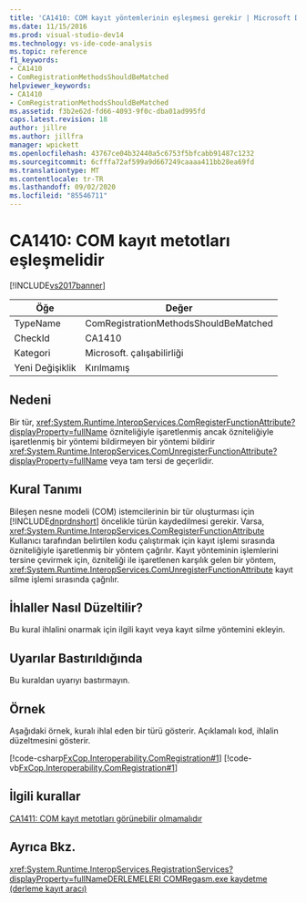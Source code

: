 ```yaml
---
title: 'CA1410: COM kayıt yöntemlerinin eşleşmesi gerekir | Microsoft Docs'
ms.date: 11/15/2016
ms.prod: visual-studio-dev14
ms.technology: vs-ide-code-analysis
ms.topic: reference
f1_keywords:
- CA1410
- ComRegistrationMethodsShouldBeMatched
helpviewer_keywords:
- CA1410
- ComRegistrationMethodsShouldBeMatched
ms.assetid: f3b2e62d-fd66-4093-9f0c-dba01ad995fd
caps.latest.revision: 18
author: jillre
ms.author: jillfra
manager: wpickett
ms.openlocfilehash: 43767ce04b32440a5c6753f5bfcabb91487c1232
ms.sourcegitcommit: 6cfffa72af599a9d667249caaaa411bb28ea69fd
ms.translationtype: MT
ms.contentlocale: tr-TR
ms.lasthandoff: 09/02/2020
ms.locfileid: "85546711"
---
```

# <a name="ca1410-com-registration-methods-should-be-matched"></a>CA1410: COM kayıt metotları eşleşmelidir
[!INCLUDE[vs2017banner](../includes/vs2017banner.md)]

|Öğe|Değer|
|-|-|
|TypeName|ComRegistrationMethodsShouldBeMatched|
|CheckId|CA1410|
|Kategori|Microsoft. çalışabilirliği|
|Yeni Değişiklik|Kırılmamış|

## <a name="cause"></a>Nedeni
 Bir tür, <xref:System.Runtime.InteropServices.ComRegisterFunctionAttribute?displayProperty=fullName> özniteliğiyle işaretlenmiş ancak özniteliğiyle işaretlenmiş bir yöntemi bildirmeyen bir yöntemi bildirir <xref:System.Runtime.InteropServices.ComUnregisterFunctionAttribute?displayProperty=fullName> veya tam tersi de geçerlidir.

## <a name="rule-description"></a>Kural Tanımı
 Bileşen nesne modeli (COM) istemcilerinin bir tür oluşturması için [!INCLUDE[dnprdnshort](../includes/dnprdnshort-md.md)] öncelikle türün kaydedilmesi gerekir. Varsa, <xref:System.Runtime.InteropServices.ComRegisterFunctionAttribute> Kullanıcı tarafından belirtilen kodu çalıştırmak için kayıt işlemi sırasında özniteliğiyle işaretlenmiş bir yöntem çağrılır. Kayıt yönteminin işlemlerini tersine çevirmek için, özniteliği ile işaretlenen karşılık gelen bir yöntem, <xref:System.Runtime.InteropServices.ComUnregisterFunctionAttribute> kayıt silme işlemi sırasında çağrılır.

## <a name="how-to-fix-violations"></a>İhlaller Nasıl Düzeltilir?
 Bu kural ihlalini onarmak için ilgili kayıt veya kayıt silme yöntemini ekleyin.

## <a name="when-to-suppress-warnings"></a>Uyarılar Bastırıldığında
 Bu kuraldan uyarıyı bastırmayın.

## <a name="example"></a>Örnek
 Aşağıdaki örnek, kuralı ihlal eden bir türü gösterir. Açıklamalı kod, ihlalin düzeltmesini gösterir.

 [!code-csharp[FxCop.Interoperability.ComRegistration#1](../snippets/csharp/VS_Snippets_CodeAnalysis/FxCop.Interoperability.ComRegistration/cs/FxCop.Interoperability.ComRegistration.cs#1)]
 [!code-vb[FxCop.Interoperability.ComRegistration#1](../snippets/visualbasic/VS_Snippets_CodeAnalysis/FxCop.Interoperability.ComRegistration/vb/FxCop.Interoperability.ComRegistration.vb#1)]

## <a name="related-rules"></a>İlgili kurallar
 [CA1411: COM kayıt metotları görünebilir olmamalıdır](../code-quality/ca1411-com-registration-methods-should-not-be-visible.md)

## <a name="see-also"></a>Ayrıca Bkz.
 <xref:System.Runtime.InteropServices.RegistrationServices?displayProperty=fullName>[DERLEMELERI COMRegasm.exe kaydetme](https://msdn.microsoft.com/library/87925795-a3ae-4833-b138-125413478551) [(derleme kayıt aracı)](https://msdn.microsoft.com/library/e190e342-36ef-4651-a0b4-0e8c2c0281cb)
